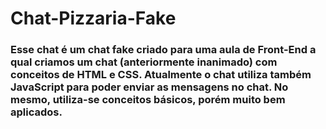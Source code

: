 ﻿<h1>Chat-Pizzaria-Fake</h1>

<h3> Esse chat é um chat fake criado para uma aula de Front-End a qual criamos um chat (anteriormente inanimado) com conceitos de HTML e CSS. Atualmente o chat utiliza também JavaScript para poder enviar as mensagens no chat. No mesmo, utiliza-se conceitos básicos, porém muito bem aplicados.  </h3>
